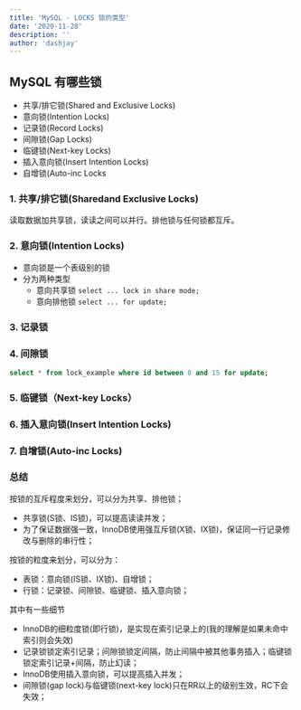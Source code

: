 ```yaml
---
title: 'MySQL - LOCKS 锁的类型'
date: '2020-11-28'
description: ''
author: 'dashjay'
---
```


## MySQL 有哪些锁

- 共享/排它锁(Shared and Exclusive Locks)
- 意向锁(Intention Locks)
- 记录锁(Record Locks)
- 间隙锁(Gap Locks)
- 临键锁(Next-key Locks)
- 插入意向锁(Insert Intention Locks)
- 自增锁(Auto-inc Locks

### 1. 共享/排它锁(Sharedand Exclusive Locks)

读取数据加共享锁，读读之间可以并行。排他锁与任何锁都互斥。

### 2. 意向锁(Intention Locks)

- 意向锁是一个表级别的锁
- 分为两种类型
  - 意向共享锁 `select ... lock in share mode;`
  - 意向排他锁 `select ... for update;`

### 3. 记录锁

### 4. 间隙锁

```sql
select * from lock_example where id between 8 and 15 for update;
```

### 5. 临键锁（Next-key Locks）

### 6. 插入意向锁(Insert Intention Locks)

### 7. 自增锁(Auto-inc Locks)

### 总结

按锁的互斥程度来划分，可以分为共享、排他锁；

- 共享锁(S锁、IS锁)，可以提高读读并发；
- 为了保证数据强一致，InnoDB使用强互斥锁(X锁、IX锁)，保证同一行记录修改与删除的串行性；

按锁的粒度来划分，可以分为：

- 表锁：意向锁(IS锁、IX锁)、自增锁；
- 行锁：记录锁、间隙锁、临键锁、插入意向锁；

其中有一些细节

- InnoDB的细粒度锁(即行锁)，是实现在索引记录上的(我的理解是如果未命中索引则会失效)
- 记录锁锁定索引记录；间隙锁锁定间隔，防止间隔中被其他事务插入；临键锁锁定索引记录+间隔，防止幻读；
- InnoDB使用插入意向锁，可以提高插入并发；
- 间隙锁(gap lock)与临键锁(next-key lock)只在RR以上的级别生效，RC下会失效；
